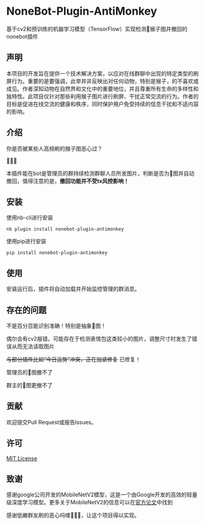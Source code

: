 # NoneBot-Plugin-AntiMonkey

基于cv2和预训练的机器学习模型（TensorFlow）实现检测🐒猴子图并撤回的nonebot插件

## 声明

本项目的开发旨在提供一个技术解决方案，以应对在线群聊中出现的特定类型的刷屏行为。重要的是要强调，此举并非反映出对任何动物，特别是猴子，的不喜欢或成见。作者深知动物在自然界和文化中的重要地位，并且尊重所有生命的多样性和独特性。此项目仅针对那些利用猴子图片进行刷屏、干扰正常交流的行为。作者的目标是促进在线交流的健康和秩序，同时保护用户免受持续的信息干扰和不适内容的影响。

## 介绍

你是否被某些人高频刷的猴子图恶心过？

🐒🐒🐒

本插件能在bot是管理员的群持续检测群聊人员所发图片，判断是否为🐒图并自动撤回，值得注意的是，**撤回功能并不受tx风控影响！**

## 安装

使用nb-cli进行安装

```
nb plugin install nonebot-plugin-antimonkey
```


使用pip进行安装

```
pip install nonebot-plugin-antimonkey
```



## 使用

安装运行后，插件将自动加载并开始监控管理的群消息。

## 存在的问题

不是百分百能识别准确！特别是抽象🐒图！

偶尔会有cv2报错，可能存在于检测表情包这类较小的图片，调整尺寸时发生了错误从而无法读取图片

~~与部分插件比如“今日运势”冲突，正在加紧修复~~ 已修复！

管理员的🐒图撤不了

群主的🐒图更撤不了

## 贡献
欢迎提交Pull Request或报告Issues。

## 许可
[MIT License](LICENSE)

## 致谢
感谢google公司开发的MobileNetV2模型，这是一个由Google开发的高效的轻量级深度学习模型。更多关于MobileNetV2的信息可以在[官方论文](https://arxiv.org/abs/1801.04381)中找到

感谢低嫩群友刷的恶心吗喽🐒🐒🐒，让这个项目得以实现。

